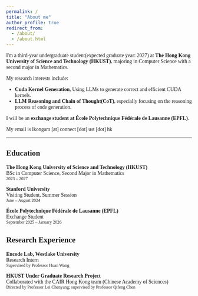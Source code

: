 ```yaml
---
permalink: /
title: "About me"
author_profile: true
redirect_from: 
  - /about/
  - /about.html
---
```



<style>
body {
  font-family: "Times New Roman", Times, serif;
}
</style>

I'm a third-year undergraduate student(expected graduate year: 2027) at **The Hong Kong University of Science and Technology (HKUST)**, majoring in Computer Science with a second major in Mathematics.

My research interests include:

- **Cuda Kernel Generation**, Using LLMs to generate correct and efficient CUDA kernels.  
- **LLM Reasoning and Chain of Thought(CoT)**, especially focusing on the reasoning process of code generation.

I will be an **exchange student at École Polytechnique Fédérale de Lausanne (EPFL)**.

My email is lkongam [at] connect [dot] ust [dot] hk

---

## Education

**The Hong Kong University of Science and Technology (HKUST)**  
BSc in Computer Science, Second Major in Mathematics  
<small>2023 – 2027</small>  

**Stanford University**  
Visiting Student, Summer Session  
<small>June – August 2024</small>  

**École Polytechnique Fédérale de Lausanne (EPFL)**  
Exchange Student  
<small>September 2025 – January 2026</small>  


## Research Experience

**Encode Lab, Westlake University**  
Research Intern  
<small>Supervised by Professor Huan Wang</small>  

**HKUST Under Graduate Research Project**  
Collaborated with the CAIR Hong Kong team (Chinese Academy of Sciences)  
<small>Directed by Professor Lei Chenyang; supervised by Professor Qifeng Chen</small>
